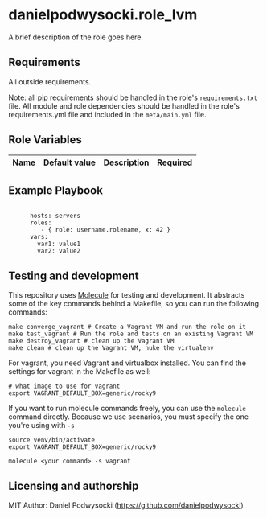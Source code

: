 # danielpodwysocki.role_lvm

A brief description of the role goes here.

## Requirements

All outside requirements.

Note: all pip requirements should be handled in the role's `requirements.txt` file.
All module and role dependencies should be handled in the role's requirements.yml file and included in the `meta/main.yml` file.

## Role Variables

| Name | Default value | Description | Required |
|------|---------------|-------------|:--------:|


## Example Playbook
```

    - hosts: servers
      roles:
         - { role: username.rolename, x: 42 }
      vars:
        var1: value1
        var2: value2
```

## Testing and development

This repository uses [Molecule](https://molecule.readthedocs.io/en/latest/) for testing and development.
It abstracts some of the key commands behind a Makefile, so you can run the following commands:

```
make converge_vagrant # Create a Vagrant VM and run the role on it
make test_vagrant # Run the role and tests on an existing Vagrant VM
make destroy_vagrant # clean up the Vagrant VM
make clean # clean up the Vagrant VM, nuke the virtualenv
```

For vagrant, you need Vagrant and virtualbox installed.
You can find the settings for vagrant in the Makefile as well:
```
# what image to use for vagrant
export VAGRANT_DEFAULT_BOX=generic/rocky9
```

If you want to run molecule commands freely, you can use the `molecule` command directly.
Because we use scenarios, you must specify the one you're using with `-s`

```
source venv/bin/activate
export VAGRANT_DEFAULT_BOX=generic/rocky9

molecule <your command> -s vagrant
```


## Licensing and authorship

MIT
Author: Daniel Podwysocki (https://github.com/danielpodwysocki)
